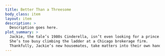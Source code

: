 ```yaml
---
title: Better Than a Threesome
body_class: item
layout: item
description: >
  Description goes here.
plot_summary: >
  Jackie, the tale’s 1980s Cinderella, isn’t even looking for a prince.
  She’s too busy climbing the ladder at a Chicago brokerage firm.
  Thankfully, Jackie’s new housemates, take matters into their own hands, proving the old adage; opposites do attract.
---
```

